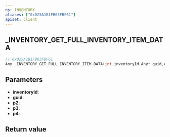 ```yaml
---
ns: INVENTORY
aliases: ["0x025A1B1FB03FBF61"]
apiset: client
---
```

## _INVENTORY_GET_FULL_INVENTORY_ITEM_DATA

```c
// 0x025A1B1FB03FBF61
Any _INVENTORY_GET_FULL_INVENTORY_ITEM_DATA(int inventoryId,Any* guid,Any* p2,int p3,int p4);
```


## Parameters
* **inventoryId**:
* **guid**:
* **p2**:
* **p3**:
* **p4**:

## Return value

